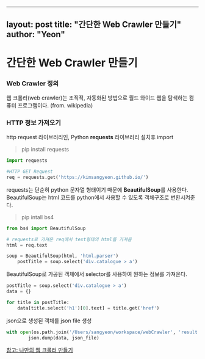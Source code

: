 
---
layout: post
title: "간단한 Web Crawler 만들기"
author: "Yeon"
---

# 간단한 Web Crawler 만들기

### Web Crawler 정의

웹 크롤러(web crawler)는 조직적, 자동화된 방법으로 월드 와이드 웹을 탐색하는 컴퓨터 프로그램이다. (from. wikipedia)


### HTTP 정보 가져오기
http request 라이브러리인, Python **requests** 라이브러리 설치후 import
> pip install requests

~~~python
import requests

#HTTP GET Request
req = requests.get('https://kimsangyeon.github.io/')
~~~

requests는 단순히 python 문자열 형태이기 때문에 **BeautifulSoup**를 사용한다.
BeautifulSoup는 html 코드를 python에서 사용할 수 있도록 객체구조로 변환시켜준다.

> pip intall bs4

~~~python
from bs4 import BeautifulSoup

# requests로 가져온 req에서 text형태의 html를 가져옴
html = req.text

soup = BeautifulSoup(html, 'html.parser')
    postTitle = soup.select('div.catalogue > a')
~~~

BeautifulSoup로 가공된 객체에서 selector를 사용하여 원하는 정보를 가져온다.

~~~python
postTitle = soup.select('div.catalogue > a')
data = {}

for title in postTitle:
    data[title.select('h1')[0].text] = title.get('href')
~~~

json으로 생성된 객체를 json file 생성
~~~python
with open(os.path.join('/Users/sangyeon/workspace/webCrawler', 'result.json'), 'w+') as json_file:
        json.dump(data, json_file)
~~~

[참고: 나만의 웹 크롤러 만들기](https://beomi.github.io/2017/01/20/HowToMakeWebCrawler/)
